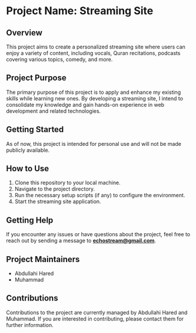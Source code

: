 # Project Name: Streaming Site

## Overview
This project aims to create a personalized streaming site where users can enjoy a variety of content, including vocals, Quran recitations, podcasts covering various topics, comedy, and more.

## Project Purpose
The primary purpose of this project is to apply and enhance my existing skills while learning new ones. By developing a streaming site, I intend to consolidate my knowledge and gain hands-on experience in web development and related technologies.

## Getting Started
As of now, this project is intended for personal use and will not be made publicly available.

## How to Use
1. Clone this repository to your local machine.
2. Navigate to the project directory.
3. Run the necessary setup scripts (if any) to configure the environment.
4. Start the streaming site application.

## Getting Help
If you encounter any issues or have questions about the project, feel free to reach out by sending a message to **echostream@gmail.com**.

## Project Maintainers
- Abdullahi Hared
- Muhammad

## Contributions
Contributions to the project are currently managed by Abdullahi Hared and Muhammad. If you are interested in contributing, please contact them for further information.
